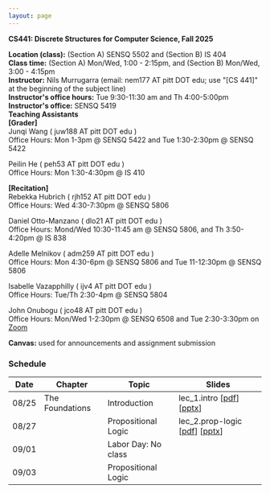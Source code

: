 ```yaml
---
layout: page
---
```


**CS441: Discrete Structures for Computer Science, Fall 2025**

**Location (class):** (Section A) SENSQ 5502 and (Section B) IS 404<br>
**Class time:** (Section A) Mon/Wed, 1:00 - 2:15pm, and (Section B) Mon/Wed, 3:00 - 4:15pm<br>
**Instructor:** Nils Murrugarra (email: nem177 AT pitt DOT edu; use "[CS 441]" at the beginning of the subject line)<br>
**Instructor's office hours:** Tue 9:30-11:30 am and Th 4:00-5:00pm<br>
**Instructor's office:** SENSQ 5419<br>
**Teaching Assistants**<br>
**[Grader]**<br>
Junqi Wang ( juw188 AT pitt DOT edu )<br>
Office Hours: Mon 1-3pm @ SENSQ 5422 and Tue 1:30-2:30pm @ SENSQ 5422<br>

Peilin He ( peh53 AT pitt DOT edu )<br>
Office Hours: Mon 1:30-4:30pm @ IS 410<br>

**[Recitation]**<br>
Rebekka Hubrich ( rjh152 AT pitt DOT edu )<br>
Office Hours: Wed 4:30-7:30pm @ SENSQ 5806<br>

Daniel Otto-Manzano ( dlo21 AT pitt DOT edu )<br>
Office Hours: Mond/Wed 10:30-11:45 am @  SENSQ 5806, and Th 3:50-4:20pm @ IS 838<br>

Adelle Melnikov ( adm259 AT pitt DOT edu )<br>
Office Hours: Mon 4:30-6pm @ SENSQ 5806 and Tue 11-12:30pm @ SENSQ 5806<br>

Isabelle Vazapphilly ( ijv4 AT pitt DOT edu )<br>
Office Hours: Tue/Th 2:30-4pm @ SENSQ 5804<br>

John Onubogu ( jco48 AT pitt DOT edu )<br>
Office Hours: Mon/Wed 1-2:30pm @ SENSQ 6508 and Tue 2:30-3:30pm on [Zoom](https://pitt.zoom.us/j/92330923739)<br>

**Canvas:** used for announcements and assignment submission<br>

### Schedule

Date        | Chapter          | Topic               | Slides       
----------- | -----------      |---------------------| -----------  
08/25       | The Foundations  | Introduction        | lec_1.intro [[pdf](https://sites.pitt.edu/~nem177/courses/fall25_cs441/lec_1.intro.pdf)] [[pptx](https://sites.pitt.edu/~nem177/courses/fall25_cs441/lec_1.intro.pptx)]
08/27       |                  | Propositional Logic | lec_2.prop-logic [[pdf](https://sites.pitt.edu/~nem177/courses/fall25_cs441/lec_2.prop-logic.pdf)]  [[pptx](https://sites.pitt.edu/~nem177/courses/fall25_cs441/lec_2.prop-logic.pptx)]
09/01       |                  | Labor Day: No class |
09/03       |                  | Propositional Logic |

